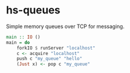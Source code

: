 # hs-queues

Simple memory queues over TCP for messaging.

```haskell
main :: IO ()
main = do
    forkIO $ runServer "localhost"
    c <- acquire "localhost"
    push c "my_queue" "hello"
    (Just x) <- pop c "my_queue"
```
